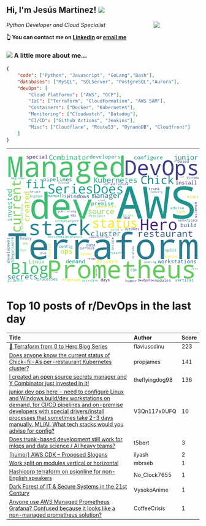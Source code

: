 <!--
**jmartinezl/jmartinezl** is a ✨ _special_ ✨ repository because its `README.md` (this file) appears on your GitHub profile.

Here are some ideas to get you started:

- 🔭 I’m currently working on ...
- 🌱 I’m currently learning ...
- 👯 I’m looking to collaborate on ...
- 🤔 I’m looking for help with ...
- 💬 Ask me about ...
- 📫 How to reach me: ...
- 😄 Pronouns: ...
- ⚡ Fun fact: ...
-->

<h2>Hi, I'm Jesús Martinez! <img src="https://media.giphy.com/media/WUlplcMpOCEmTGBtBW/giphy.gif" width="30"> </h2>
<img align='right' src="https://media.giphy.com/media/NytMLKyiaIh6VH9SPm/giphy.gif" width="120">
<p><em>Python Developer and Cloud Specialist
</em></p>

**👆 You can contact me on [Linkedin](https://www.linkedin.com/in/jes%C3%BAs-martinez-2b7b10104/) or [email me](mailto:jesus.mtz.lorenzo@gmail.com)**

### <img src="https://media.giphy.com/media/VgCDAzcKvsR6OM0uWg/giphy.gif" width="50"> A little more about me...  

```json
{
    "code": ["Python", "Javascript", "GoLang","Bash"],
    "databases": ["MySQL", "SQLServer", "PostgreSQL","Aurora"],
    "devOps": [
        "Cloud Platforms": ["AWS", "GCP"],
        "IaC": ["Terraform", "CloudFormation", "AWS SAM"],
        "Containers": ["Docker", "Kubernetes"],
        "Monitoring": ["Cloudwatch", "Datadog"],
        "CI/CD": ["Github Actions", "Jenkins"],
        "Misc": ["Cloudflare", "Route53", "DynamoDB", "Cloudfront"]
    ]
}
```
---

![Wordcloud](./cloud.png)

# Top 10 posts of r/DevOps in the last day

| Title | Author | Score |
|:---|:---|:---|
| [🚨 Terraform from 0 to Hero Blog Series](https://www.reddit.com/r/devops/comments/10hrk2s/terraform_from_0_to_hero_blog_series/) | flaviuscdinu | 223 |
| [Does anyone know the current status of Chick-fil-A’s per-restaurant Kubernetes cluster?](https://www.reddit.com/r/devops/comments/10hw3yt/does_anyone_know_the_current_status_of_chickfilas/) | propjames | 141 |
| [I created an open source secrets manager and Y Combinator just invested in it!](https://www.reddit.com/r/devops/comments/10i6ra1/i_created_an_open_source_secrets_manager_and_y/) | theflyingdog98 | 136 |
| [junior dev ops here - need to configure Linux and Windows build/dev workstations on demand, for CI/CD pipelines and on-premise developers with special drivers/install processes that sometimes take 2-3 days manually. ML/AI. What tech stacks would you advise for config?](https://www.reddit.com/r/devops/comments/10ht39r/junior_dev_ops_here_need_to_configure_linux_and/) | V3Qn117x0UFQ | 10 |
| [Does trunk-based development still work for mlops and data science / AI heavy teams?](https://www.reddit.com/r/devops/comments/10i2ixz/does_trunkbased_development_still_work_for_mlops/) | t5bert | 3 |
| [[humor] AWS CDK – Proposed Slogans](https://www.reddit.com/r/devops/comments/10ib1u1/humor_aws_cdk_proposed_slogans/) | ilyash | 2 |
| [Work split on modules vertical or horizontal](https://www.reddit.com/r/devops/comments/10ifcsv/work_split_on_modules_vertical_or_horizontal/) | mbrseb | 1 |
| [Hashicorp terraform on psionline for non-English speakers](https://www.reddit.com/r/devops/comments/10ic13p/hashicorp_terraform_on_psionline_for_nonenglish/) | No_Clock7655 | 1 |
| [Dark Forest of IT &amp; Secure Systems in the 21st Century](https://www.reddit.com/r/devops/comments/10ih6nj/dark_forest_of_it_secure_systems_in_the_21st/) | VysokoAnime | 1 |
| [Anyone use AWS Managed Prometheus Grafana? Confused because it looks like a non-managed prometheus solution?](https://www.reddit.com/r/devops/comments/10hvvwi/anyone_use_aws_managed_prometheus_grafana/) | CoffeeCrisis | 1 |
